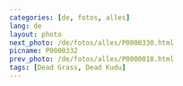 ```yaml
---
categories: [de, fotos, alles]
lang: de
layout: photo
next_photo: /de/fotos/alles/P0000330.html
picname: P0000332
prev_photo: /de/fotos/alles/P0000018.html
tags: [Dead Grass, Dead Kudu]
---
```

